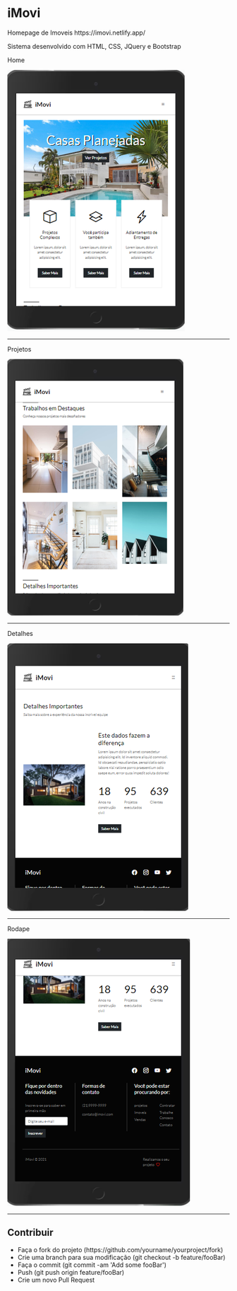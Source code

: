 <h1 alinn="center">iMovi</h1>

<p>Homepage de Imoveis https://imovi.netlify.app/<p>

<p>Sistema desenvolvido com HTML, CSS, JQuery e Bootstrap<p>

<p>Home</p>
<img src="IMOVI/fotos/home.PNG"/>
<hr>
<p>Projetos</p>
<img src="IMOVI/fotos/projetos.PNG"/>
<hr>
<p>Detalhes</p>
<img src="IMOVI/fotos/detalhes.PNG"/>
<hr>
<p>Rodape</p>
<img src="IMOVI/fotos/rodape.PNG"/>
<hr>

<h2>Contribuir</h2>
<ul>
  <li>Faça o fork do projeto (https://github.com/yourname/yourproject/fork)</li>
  <li>Crie uma branch para sua modificação (git checkout -b feature/fooBar)</li>
  <li>Faça o commit (git commit -am 'Add some fooBar')</li>
  <li>Push (git push origin feature/fooBar)</li>
  <li>Crie um novo Pull Request</li>
</ul>
